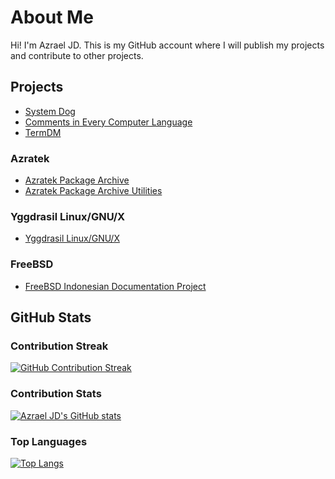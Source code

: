 # About Me
Hi! I'm Azrael JD. This is my GitHub account where I will publish my projects and contribute to other projects.
## Projects
- [System Dog](https://github.com/azraeljd/systemdog)
- [Comments in Every Computer Language](https://github.com/azraeljd/comments-in-every-computer-language)
- [TermDM](https://github.com/azraeljd/termdm)
### Azratek
- [Azratek Package Archive](https://github.com/azratektechnologies/azratek-package-archive)
- [Azratek Package Archive Utilities](https://github.com/azratektechnologies/apr-utils)
### Yggdrasil Linux/GNU/X
- [Yggdrasil Linux/GNU/X](https://github.com/Yggdrasil-LGX/Yggdrasil-LGX)
### FreeBSD
- [FreeBSD Indonesian Documentation Project](https://translate-dev.freebsd.org/languages/id/documentation/)
## GitHub Stats
### Contribution Streak
[![GitHub Contribution Streak](https://github-readme-streak-stats.herokuapp.com/?user=azraeljd&theme=dark)](https://git.io/streak-stats)
### Contribution Stats
[![Azrael JD's GitHub stats](https://github-readme-stats.vercel.app/api?username=azraeljd&show_icons=true&theme=dark)](https://github.com/anuraghazra/github-readme-stats)
### Top Languages
[![Top Langs](https://github-readme-stats.vercel.app/api/top-langs/?username=azraeljd&layout=compact&theme=dark)](https://github.com/anuraghazra/github-readme-stats)
